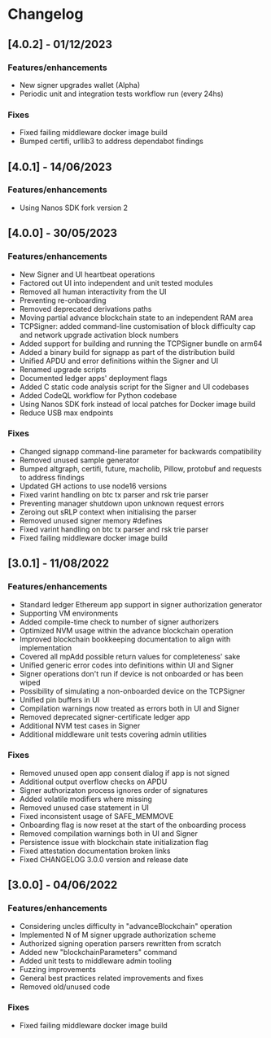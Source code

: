 # Changelog

## [4.0.2] - 01/12/2023

### Features/enhancements

- New signer upgrades wallet (Alpha)
- Periodic unit and integration tests workflow run (every 24hs)

### Fixes

- Fixed failing middleware docker image build
- Bumped certifi, urllib3 to address dependabot findings

## [4.0.1] - 14/06/2023

### Features/enhancements

- Using Nanos SDK fork version 2

## [4.0.0] - 30/05/2023

### Features/enhancements

- New Signer and UI heartbeat operations
- Factored out UI into independent and unit tested modules
- Removed all human interactivity from the UI
- Preventing re-onboarding
- Removed deprecated derivations paths
- Moving partial advance blockchain state to an independent RAM area
- TCPSigner: added command-line customisation of block difficulty cap and network upgrade
  activation block numbers
- Added support for building and running the TCPSigner bundle on arm64
- Added a binary build for signapp as part of the distribution build
- Unified APDU and error definitions within the Signer and UI
- Renamed upgrade scripts
- Documented ledger apps' deployment flags
- Added C static code analysis script for the Signer and UI codebases
- Added CodeQL workflow for Python codebase
- Using Nanos SDK fork instead of local patches for Docker image build
- Reduce USB max endpoints

### Fixes

- Changed signapp command-line parameter for backwards compatibility
- Removed unused sample generator
- Bumped altgraph, certifi, future, macholib, Pillow, protobuf and requests to address findings
- Updated GH actions to use node16 versions
- Fixed varint handling on btc tx parser and rsk trie parser
- Preventing manager shutdown upon unknown request errors
- Zeroing out sRLP context when initialising the parser
- Removed unused signer memory #defines
- Fixed varint handling on btc tx parser and rsk trie parser
- Fixed failing middleware docker image build

## [3.0.1] - 11/08/2022

### Features/enhancements

- Standard ledger Ethereum app support in signer authorization generator
- Supporting VM environments
- Added compile-time check to number of signer authorizers
- Optimized NVM usage within the advance blockchain operation
- Improved blockchain bookkeeping documentation to align with implementation
- Covered all mpAdd possible return values for completeness' sake
- Unified generic error codes into definitions within UI and Signer
- Signer operations don't run if device is not onboarded or has been wiped
- Possibility of simulating a non-onboarded device on the TCPSigner
- Unified pin buffers in UI
- Compilation warnings now treated as errors both in UI and Signer
- Removed deprecated signer-certificate ledger app
- Additional NVM test cases in Signer
- Additional middleware unit tests covering admin utilities

### Fixes

- Removed unused open app consent dialog if app is not signed
- Additional output overflow checks on APDU
- Signer authorizaton process ignores order of signatures
- Added volatile modifiers where missing
- Removed unused case statement in UI
- Fixed inconsistent usage of SAFE_MEMMOVE
- Onboarding flag is now reset at the start of the onboarding process
- Removed compilation warnings both in UI and Signer
- Persistence issue with blockchain state initialization flag
- Fixed attestation documentation broken links
- Fixed CHANGELOG 3.0.0 version and release date

## [3.0.0] - 04/06/2022

### Features/enhancements

- Considering uncles difficulty in "advanceBlockchain" operation
- Implemented N of M signer upgrade authorization scheme
- Authorized signing operation parsers rewritten from scratch
- Added new "blockchainParameters" command
- Added unit tests to middleware admin tooling
- Fuzzing improvements
- General best practices related improvements and fixes
- Removed old/unused code

### Fixes

- Fixed failing middleware docker image build
